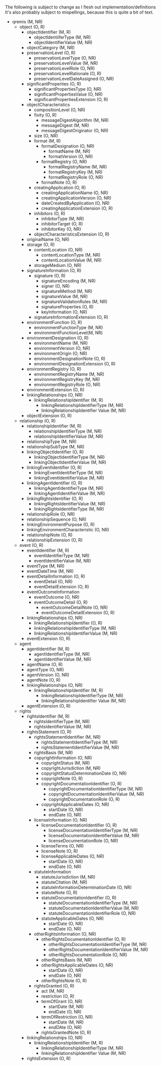The following is subject to change as I flesh out implementation/definitions
It's also probably subject to mispellings, because this is quite a bit of text.

- qremis (M, NR)
  - object (O, R)
    - objectIdentifier (M, R)
      - objectIdentiiferType (M, NR)
      - objectIdentifierValue (M, NR)
    - objectCategory (M, NR)
    - preservationLevel (O, R)
      - preservationLevelType (O, NR)
      - preservationLevelValue (M, NR)
      - preservationLevelRole (O, NR)
      - preservationLevelRationale (O, R)
      - preservationLevelDateAssigned (O, NR)
    - significantProperties (O, R)
      - significantPropertiesType (O, NR)
      - significantPropertiesValue (O, NR)
      - significantPropertiesExtension (O, R)
    - objectCharacteristics
      - compositionLevel (O, NR)
      - fixity (O, R)
        - messageDigestAlgorithm (M, NR)
        - messageDigest (M, NR)
        - messageDigestOriginator (O, NR)
      - size (O, NR)
      - format (M, R)
        - formatDesignation (O, NR)
          - formatName (M, NR)
          - formatVersion (O, NR)
        - formatRegistry (O, NR)
          - formatRegistryName (M, NR)
          - formatRegistryKey (M, NR)
          - formatRegistryRole (O, NR)
        - formatNote (O, R)
      - creatingApplication (O, R)
        - creatingApplicationName (O, NR)
        - creatingApplicationVersion (O, NR)
        - dateCreatedByApplication (O, NR)
        - creatingApplicationExtension (O, R)
      - inhibitors (O, R)
        - inhibitorType (M, NR)
        - inhibitorTarget (O, R)
        - inhibitorKey (O, NR)
      - objectCharacteristicsExtension (O, R)
    - originalName (O, NR)
    - storage (O, R)
      - contentLocation (O, NR)
        - contentLocationType (M, NR)
        - contentLocationValue (M, NR)
      - storageMedium (O, NR)
    - signatureInformation (O, R)
      - signature (O, R)
        - signatureEncoding (M, NR)
        - signer (O, NR)
        - signatureMethod (M, NR)
        - signatureValue (M, NR)
        - signatureValidationRules (M, NR)
        - signatureProperties (O, R)
        - keyInformation (O, NR)
      - signatureInformationExtension (O, R)
    - environmentFunction (O, R)
      - environmentFunctionType (M, NR)
      - environmentFunctionLevel(M, NR)
    - environmentDesignation (O, R)
      - environmentName (M, NR)
      - environmentVersion (O, NR)
      - environmentOrigin (O, NR)
      - environmentDesignationNote (O, R)
      - environmentDesignationExtension (O, R)
    - environmentRegistry (O, R)
      - environmentRegistryName (M, NR)
      - environmentRegistryKey (M, NR)
      - environmentRegistryRole (O, NR)
    - environmentExtension (O, R)
    - linkingRelationships (O, NR)
      - linkingRelationshipIdentifier (M, R)
        - linkingRelationshipIdentifierType (M, NR)
        - linkingRelationshipIdentifier Value (M, NR)
    - objectExtension (O, R)
  - relationship (O, R)
    - relationshipIdentifier (M, R)
      - relationshipIdentifierType (M, NR)
      - relationshipIdentifierValue (M, NR)
    - relationshipType (M, NR)
    - relationshipSubType (M, NR)
    - linkingObjectIdentifier (O, R)
      - linkingObjectIdentifierType (M, NR)
      - linkingObjectIdentifierValue (M, NR)
    - linkingEventIdentifier (O, R)
      - linkingEventIdentifierType (M, NR)
      - linkingEventIdentifierValue (M, NR)
    - linkingAgentIdentifier (O, R)
      - linkingAgentIdentifierType (M, NR)
      - linkingAgentIdentifierValue (M, NR)
    - linkingRightsIdentifier (O, R)
      - linkingRightsIdentifierValue (M, NR)
      - linkingRightsIdentifierType (M, NR)
    - relationshipRole (O, NR)
    - relationshipSequence (O, NR)
    - linkingEnvironmentPurpose (O, R)
    - linkingEnvironmentCharacteristic (O, NR)
    - relationshipNote (O, R)
    - relationshipExtension (O, R)
  - event (O, R)
    - eventIdentifier (M, R)
      - eventIdentifierType (M, NR)
      - eventIdentifierValue (M, NR)
    - eventType (M, NR)
    - eventDateTime (M, NR)
    - eventDetailInformation (O, R)
      - eventDetail (O, NR)
      - eventDetailExtension (O, R)
    - eventOutcomeInformation
      - eventOutcome (O, NR)
      - eventOutcomeDetail (O, R)
        - eventOutcomeDetailNote (O, NR)
        - eventOutcomeDetailExtension (O, R)
    - linkingRelationships (O, NR)
        - linkingRelationshipIdentifier (O, R)
        - linkingRelationshipIdentifierType (M, NR)
        - linkingRelationshipIdentifierValue (M, NR)
    - eventExtension (O, R)
  - agent
    - agentIdentifier (M, R)
      - agentIdentifierType (M, NR)
      - agentIdentifierValue (M, NR)
    - agentName (O, R)
    - agentType (O, NR)
    - agentVersion (O, NR)
    - agentNote (O, R)
    - linkingRelationships (O, NR)
      - linkingRelationshipIdentifier (M, R)
        - linkingRelationshipIdentifierType (M, NR)
        - linkingRelationshipIdentifier Value (M, NR)
    - agentExtension (O, R)
  - rights
    - rightsIdentifier (M, R) 
      - rightsIdentifierType (M, NR)
      - rightsIdentifierValue (M, NR)
    - rightsStatement (O, R)
      - rightsStatementIdentifier (M, NR)
        - rightsStatementIdentifierType (M, NR)
        - rightsStatementIdentifierValue (M, NR)
      - rightsBasis (M, NR)
      - copyrightInformation (O, NR)
        - copyrightStatus (M, NR)
        - copyrightJurisdiction (M, NR)
        - copyrightStatusDeterminationDate (O, NR)
        - copyrightNote (O, R)
        - copyrightDocumentationIdentifier (O, R)
          - copyrightDocumentationIdentifierType (M, NR)
          - copyrightDocumentationIdentifierValue (M, NR)
          - copyrightDocumentationRole (O, R)
        - copyrightApplicableDates (O, NR)
          - startDate (O, NR)
          - endDate (O, NR)
      - licenseInformation (O, NR)
        - licenseDocumentationIdentifier (O, R)
          - licenseDocumentationIdentifierType (M, NR)
          - licenseDocumentationIdentifierValue (M, NR)
          - licenseDocumentationRole (O, NR)
        - licenseTerms (O, NR)
        - licenseNote (O, R)
        - licenseApplicableDates (O, NR)
          - startDate (O, NR)
          - endDate (O, NR)
      - statuteInformation
        - statuteJurisdiction (M, NR)
        - statuteCitation (M, NR)
        - statuteInformationDeterminationDate (O, NR)
        - statuteNote (O, R)
        - statuteDocumentationIdentifier (O, R)
          - statuteDocumentationIdentifierType (M, NR)
          - statuteDocumentationIdentifierValue (M, NR)
          - statuteDocumentationIdentifierRole (O, NR)
        - statuteApplicableDates (O, NR)
          - startDate (O, NR)
          - endDate (O, NR)
      - otherRightsInformation (O, NR)
        - otherRightsDocumentationIdentifier (O, R)
          - otherRightsDocumentationIdentifierType (M, NR)
          - otherRightsDocumentationIdentifierValue (M, NR)
          - otherRightsDocumentationRole (O, NR)
        - otherRightsBasis (M, NR)
        - otherRightsApplicableDates (O, NR)
          - startDate (O, NR)
          - endDate (O, NR)
        - otherRightsNote (O, R)
      - rightsGranted (O, R)
        - act (M, NR)
        - restriction (O, R)
        - termOfGrant (O, NR)
          - startDate (M, NR)
          - endDate (O, NR)
        - termOfRestriction (O, NR)
          - startDate (M, NR)
          - endDAte (O, NR)
        - rightsGrantedNote (O, R)
    - linkingRelationships (O, NR)
      - linkingRelationshipIdentifier (M, R)
        - linkingRelationshipIdentifierType (M, NR)
        - linkingRelationshipIdentifier Value (M, NR)
    - rightsExtension (O, R)

